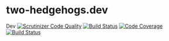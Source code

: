 two-hedgehogs.dev
=================
Dev
[![Scrutinizer Code Quality](https://scrutinizer-ci.com/g/0TshELn1ck/two-hedgehogs/badges/quality-score.png?b=dev)](https://scrutinizer-ci.com/g/0TshELn1ck/two-hedgehogs/?branch=dev)
[![Build Status](https://scrutinizer-ci.com/g/0TshELn1ck/two-hedgehogs/badges/build.png?b=dev)](https://scrutinizer-ci.com/g/0TshELn1ck/two-hedgehogs/build-status/dev)
[![Code Coverage](https://scrutinizer-ci.com/g/0TshELn1ck/two-hedgehogs/badges/coverage.png?b=dev)](https://scrutinizer-ci.com/g/0TshELn1ck/two-hedgehogs/?branch=dev)
[![Build Status](https://travis-ci.org/0TshELn1ck/two-hedgehogs.svg?branch=dev)](https://travis-ci.org/0TshELn1ck/two-hedgehogs)

